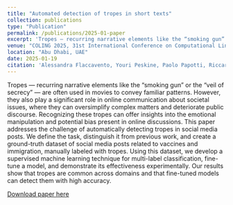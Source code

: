 ```yaml
---
title: "Automated detection of tropes in short texts"
collection: publications
type: "Publication"
permalink: /publications/2025-01-paper
excerpt: 'Tropes — recurring narrative elements like the “smoking gun” or the “veil of secrecy” — are often used in movies to convey familiar patterns. However, they also play a significant role in online communication about societal issues, where they can oversimplify complex matters and deteriorate public discourse. Recognizing these tropes can offer insights into the emotional manipulation and potential bias present in online discussions. This paper addresses the challenge of automatically detecting tropes in social media posts. We define the task, distinguish it from previous work, and create a ground-truth dataset of social media posts related to vaccines and immigration, manually labeled with tropes. Using this dataset, we develop a supervised machine learning technique for multi-label classification, fine-tune a model, and demonstrate its effectiveness experimentally. Our results show that tropes are common across domains and that fine-tuned models can detect them with high accuracy.'
venue: "COLING 2025, 31st International Conference on Computational Linguistics"
location: "Abu Dhabi, UAE"
date: 2025-01-19
citation: 'Alessandra Flaccavento, Youri Peskine, Paolo Papotti, Riccardo Torlone, and Raphael Troncy. 2025. Automated Detection of Tropes In Short Texts. In Proceedings of the 31st International Conference on Computational Linguistics, pages 5936–5951, Abu Dhabi, UAE. Association for Computational Linguistics.'
---
```

Tropes — recurring narrative elements like the “smoking gun” or the “veil of secrecy” — are often used in movies to convey familiar patterns. However, they also play a significant role in online communication about societal issues, where they can oversimplify complex matters and deteriorate public discourse. Recognizing these tropes can offer insights into the emotional manipulation and potential bias present in online discussions. This paper addresses the challenge of automatically detecting tropes in social media posts. We define the task, distinguish it from previous work, and create a ground-truth dataset of social media posts related to vaccines and immigration, manually labeled with tropes. Using this dataset, we develop a supervised machine learning technique for multi-label classification, fine-tune a model, and demonstrate its effectiveness experimentally. Our results show that tropes are common across domains and that fine-tuned models can detect them with high accuracy.

[Download paper here](https://aclanthology.org/2025.coling-main.396.pdf)
